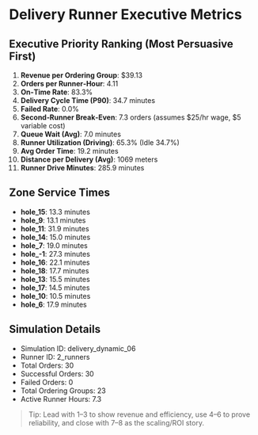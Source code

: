 # Delivery Runner Executive Metrics

## Executive Priority Ranking (Most Persuasive First)
1. **Revenue per Ordering Group**: $39.13
2. **Orders per Runner‑Hour**: 4.11
3. **On‑Time Rate**: 83.3%
4. **Delivery Cycle Time (P90)**: 34.7 minutes
5. **Failed Rate**: 0.0%
6. **Second‑Runner Break‑Even**: 7.3 orders (assumes $25/hr wage, $5 variable cost)
7. **Queue Wait (Avg)**: 7.0 minutes
8. **Runner Utilization (Driving)**: 65.3% (Idle 34.7%)
9. **Avg Order Time**: 19.2 minutes
10. **Distance per Delivery (Avg)**: 1069 meters
11. **Runner Drive Minutes**: 285.9 minutes

## Zone Service Times
- **hole_15**: 13.3 minutes
- **hole_9**: 13.1 minutes
- **hole_11**: 31.9 minutes
- **hole_14**: 15.0 minutes
- **hole_7**: 19.0 minutes
- **hole_-1**: 27.3 minutes
- **hole_16**: 22.1 minutes
- **hole_18**: 17.7 minutes
- **hole_13**: 15.5 minutes
- **hole_17**: 14.5 minutes
- **hole_10**: 10.5 minutes
- **hole_6**: 17.9 minutes


## Simulation Details
- Simulation ID: delivery_dynamic_06
- Runner ID: 2_runners
- Total Orders: 30
- Successful Orders: 30
- Failed Orders: 0
- Total Ordering Groups: 23
- Active Runner Hours: 7.3

> Tip: Lead with 1–3 to show revenue and efficiency, use 4–6 to prove reliability, and close with 7–8 as the scaling/ROI story.
